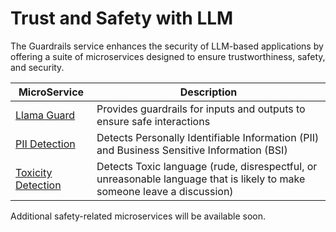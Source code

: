 # Trust and Safety with LLM

The Guardrails service enhances the security of LLM-based applications by offering a suite of microservices designed to ensure trustworthiness, safety, and security.

| MicroService                                         | Description                                                                                                              |
| ---------------------------------------------------- | ------------------------------------------------------------------------------------------------------------------------ |
| [Llama Guard](./llama_guard/README.md)               | Provides guardrails for inputs and outputs to ensure safe interactions                                                   |
| [PII Detection](./pii_detection/README.md)           | Detects Personally Identifiable Information (PII) and Business Sensitive Information (BSI)                               |
| [Toxicity Detection](./toxicity_detection/README.md) | Detects Toxic language (rude, disrespectful, or unreasonable language that is likely to make someone leave a discussion) |

Additional safety-related microservices will be available soon.
